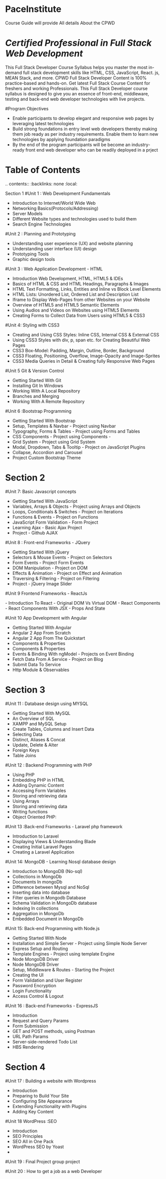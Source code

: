  PaceInstitute
 =
Course Guide will provide All details About the CPWD

*Certified Professional in Full Stack Web Development*
=

This Full Stack Developer Course Syllabus helps you master the most in-demand full
stack development skills like HTML, CSS, JavaScript, React. js, MEAN Stack, and more.
CPWD Full Stack Developer Content is 100% practice-based and hands-on. Get latest Full
Stack Course Content for freshers and working Professionals. This Full Stack Developer
course syllabus is designed to give you an essence of front-end, middleware, testing and
back-end web developer technologies with live projects.

#Program Objectives

- Enable participants to develop elegant and responsive web pages by
leveraging latest technologies
- Build strong foundations in entry level web developers thereby making them
job ready as per industry requirements. Enable them to learn new
technologies by applying foundation paradigms
- By the end of the program participants will be become an industry-ready front
end web developer who can be readily deployed in a prject

Table of Contents
====================

.. contents::
   :backlinks: none
   :local:


Section 1
#Unit 1 : Web Development Fundamentals

 - Introduction to Internet/World Wide Web
 - Networking Basics(Protocols/Addressing)
 - Server Models
 - Different Website types and technologies used to build them
 - Search Engine Technologies

#Unit 2 : Planning and Prototyping

- Understanding user experience (UX) and website planning
- Understanding user interface (UI) design
- Prototyping Tools
- Graphic design tools

#Unit 3 : Web Application Development - HTML

- Introduction Web Development, HTML, HTML5 & IDEs
- Basics of HTML & CSS and HTML Headings, Paragraphs & Images
- HTML Text Formatting, Links, Entities and Inline vs Block Level Elements
- HTML Lists: Unordered List, Ordered List and Description List
- Iframe to Display Web-Pages from other Websites on your Website
- Overview of HTML5 and HTML5 Semantic Elements
- Using Audios and Videos on Websites using HTML5 Elements
- Creating Forms to Collect Data from Users using HTML5 & CSS3

#Unit 4: Styling with CSS3

- Creating and Using CSS Styles: Inline CSS, Internal CSS & External CSS
- Using CSS3 Styles with div, p, span etc. for Creating Beautiful Web Pages
- CSS3 Box-Model: Padding, Margin, Outline, Border, Background
- CSS3 Floating, Positioning, Overflow, Image-Opacity and Image-Sprites
- CSS3 Media Queries in Detail & Creating fully Responsive Web Pages

#Unit 5 Git & Version Control

- Getting Started With Git
- Installing Git In Windows
- Working With A Local Repository
- Branches and Merging
- Working With A Remote Repository

#Unit 6 :Bootstrap Programming

- Getting Started With Bootstrap
- Setup, Templates & Navbar - Project using Navbar
- Typography, Forms & Tables - Project using Forms and Tables
- CSS Components - Project using Components -
- Grid System - Project using Grid System
- Modal, Dropdown, Tabs & Tooltip - Project on JavaScript Plugins
- Collapse, Accordion and Carousel
- Project Custom Bootstrap Theme

Section 2
=
#Unit 7: Basic Javascript concepts

- Getting Started With JavaScript
- Variables, Arrays & Objects - Project using Arrays and Objects
- Loops, Conditionals & Switches - Project on Iterations
- Functions & Events - Project on Functions
- JavaScript Form Validation - Form Project
- Learning Ajax - Basic Ajax Project
- Project - Github AJAX

#Unit 8 : Front-end Frameworks - JQuery

- Getting Started With jQuery
- Selectors & Mouse Events - Project on Selectors
- Form Events - Project Form Events
- DOM Manipulation - Project on DOM
- Effects & Animation - Project on Effect and Animation
- Traversing & Filtering - Project on Filtering
- Project - jQuery Image Slider

#Unit 9 Frontend Frameworks - ReactJs

\- Introduction To React
\- Original DOM Vs Virtual DOM
\- React Components
\- React Components With JSX
\- Props And State

#Unit 10 App Development with Angular

- Getting Started With Angular
- Angular 2 App From Scratch
- Angular 2 App From The Quickstart
- Components & Properties
- Components & Properties
- Events & Binding With ngModel - Projects on Event Binding
- Fetch Data From A Service - Project on Blog
- Submit Data To Service
- Http Module & Observables

Section 3
=
#Unit 11 : Database design using MYSQL

- Getting Started With MySQL
- An Overview of SQL
- XAMPP and MySQL Setup
- Create Tables, Columns and Insert Data
- Selecting Data
- Distinct, Aliases & Concat
- Update, Delete & Alter
- Foreign Keys
- Table Joins

#Unit 12 : Backend Programming with PHP

- Using PHP
- Embedding PHP in HTML
- Adding Dynamic Content
- Accessing Form Variables
- Storing and retrieving data
- Using Arrays
- Storing and retrieving data
- Writing functions
- Object Oriented PHP:

#Unit 13 :Back-end Frameworks - Laravel php framework

- Introduction to Laravel
- Displaying Views & Understanding Blade
- Creating Initial Laravel Pages
- Creating a Laravel Application

#Unit 14: MongoDB - Learning Nosql database design

- Introduction to MongoDB (No-sql)
- Collections in MongoDb
- Documents In mongoDb
- Difference between Mysql and NoSql
- Inserting data into database
- Filter queries in Mongodb Database
- Schema Validation in MongoDb database
- Indexing In collections
- Aggregation in MongoDb
- Embedded Document in MongoDb

#Unit 15: Back-end Programming with Node.js

- Getting Started With Node
- Installation and Simple Server - Project using Simple Node Server
- Express Setup and Routing
- Template Engines - Project using template Engine
- Node MongoDB Driver
- Node MongoDB Driver
- Setup, Middleware & Routes - Starting the Project
- Creating the UI
- Form Validation and User Register
- Password Encryption
- Login Functionality
- Access Control & Logout

#Unit 16 : Back-end Frameworks - ExpressJS

- Introduction
- Request and Query Params
- Form Submission
- GET and POST methods, using Postman
- URL Path Params
- Server-side-rendered Todo List
- HBS Rendering

Section 4
=
#Unit 17 : Building a website with Wordpress

- Introduction
- Preparing to Build Your Site
- Configuring Site Appearance
- Extending Functionality with Plugins
- Adding Key Content

#Unit 18 WordPress :SEO 

- Introduction
- SEO Principles
- SEO All in One Pack
- WordPress SEO by Yoast
- 
#Unit 19 : Final Project
 group project 

#Unit 20 : How to get a job as a web Developer
